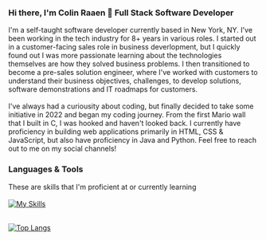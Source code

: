 ### Hi there, I'm Colin Raaen 👋 Full Stack Software Developer

I'm a self-taught software developer currently based in New York, NY.  I've been working in the tech industry for 8+ years in various roles.  I started out in a customer-facing sales role in business deverlopment, but I quickly found out I was more passionate learning about the technologies themselves are how they solved business problems.  I then transitioned to become a pre-sales solution engineer, where I've worked with customers to understand their business objectives, challenges, to develop solutions, software demonstrations and IT roadmaps for customers.  
<br>
I've always had a curiousity about coding, but finally decided to take some initiative in 2022 and began my coding journey.  From the first Mario wall that I built in C, I was hooked and haven't looked back.  I currently have proficiency in building web applications primarily in HTML, CSS & JavaScript, but also have proficiency in Java and Python. Feel free to reach out to me on my social channels!
<br>

### Languages & Tools
These are skills that I'm proficient at or currently learning 
<br><br>
[![My Skills](https://skillicons.dev/icons?i=java,javascript,py,c,html,css,sqlite,flask,jquery,vscode,idea,git)](https://skillicons.dev)
<br><br>

[![Top Langs](https://github-readme-stats.vercel.app/api/top-langs/?username=craaen10&layout=compact&theme=dark)](https://github.com/craaen10/github-readme-stats)
